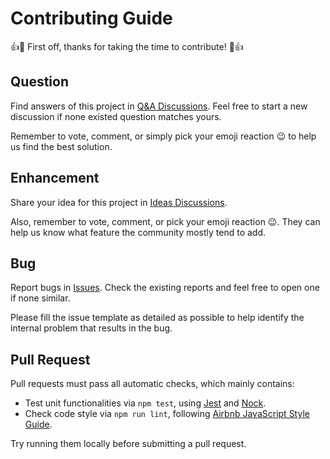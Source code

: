 # Contributing Guide

👍🎉 First off, thanks for taking the time to contribute! 🎉👍

## Question

Find answers of this project in [Q&A Discussions][q-a_discussions]. Feel free to start a new discussion if none existed question matches yours.

Remember to vote, comment, or simply pick your emoji reaction 😉 to help us find the best solution.

## Enhancement

Share your idea for this project in [Ideas Discussions][ideas_discussions].

Also, remember to vote, comment, or pick your emoji reaction 😉. They can help us know what feature the community mostly tend to add.

## Bug

Report bugs in [Issues][issues]. Check the existing reports and feel free to open one if none similar.

Please fill the issue template as detailed as possible to help identify the internal problem that results in the bug.

## Pull Request

Pull requests must pass all automatic checks, which mainly contains:

- Test unit functionalities via `npm test`, using [Jest](https://jestjs.io/) and [Nock](https://github.com/nock/nock).
- Check code style via `npm run lint`, following [Airbnb JavaScript Style Guide](https://github.com/airbnb/javascript).

Try running them locally before submitting a pull request.

[q-a_discussions]: https://github.com/PaperStrike/Pjax/discussions/categories/q-a
[ideas_discussions]: https://github.com/PaperStrike/Pjax/discussions/categories/ideas
[issues]: https://github.com/PaperStrike/Pjax/issues
